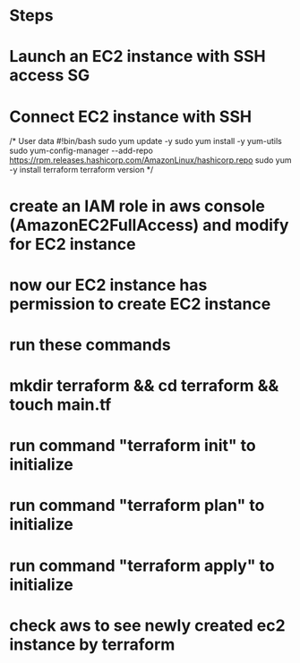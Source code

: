 # Steps 

# Launch an EC2 instance with SSH access SG
# Connect EC2 instance with SSH

/* User data
#!bin/bash
sudo yum update -y
sudo yum install -y yum-utils
sudo yum-config-manager --add-repo https://rpm.releases.hashicorp.com/AmazonLinux/hashicorp.repo
sudo yum -y install terraform
terraform version
*/

# create an IAM role in aws console (AmazonEC2FullAccess) and modify for EC2 instance
# now our EC2 instance has permission to create EC2 instance

# run these commands
# mkdir terraform && cd terraform && touch main.tf



# run command "terraform init" to initialize
# run command "terraform plan" to initialize
# run command "terraform apply" to initialize


# check aws to see newly created ec2 instance by terraform